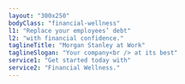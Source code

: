 ```yaml
---
layout: "300x250"
bodyClass: "financial-wellness"
l1: "Replace your employees’ debt"
l2: "with financial confidence."
taglineTitle: "Morgan Stanley at Work"
taglineSlogan: "Your company<br /> at its best"
service1: "Get started today with"
service2: "Financial Wellness."
---
```

